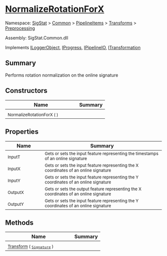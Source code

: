 # [NormalizeRotationForX](./NormalizeRotationForX.md)

Namespace: [SigStat]() > [Common](./../../../README.md) > [PipelineItems]() > [Transforms]() > [Preprocessing](./README.md)

Assembly: SigStat.Common.dll

Implements [ILoggerObject](./../../../ILoggerObject.md), [IProgress](./../../../Helpers/IProgress.md), [IPipelineIO](./../../../Pipeline/IPipelineIO.md), [ITransformation](./../../../ITransformation.md)

## Summary
Performs rotation normalization on the online signature

## Constructors

| Name | Summary | 
| --- | --- | 
| <sub>NormalizeRotationForX (  )</sub><em>&nbsp;&nbsp;&nbsp;&nbsp;&nbsp;&nbsp;&nbsp;&nbsp;&nbsp;&nbsp;&nbsp;&nbsp;</em>| <sub></sub>| <br>


## Properties

| Name | Summary | 
| --- | --- | 
| <sub>InputT</sub><em>&nbsp;&nbsp;&nbsp;&nbsp;&nbsp;&nbsp;&nbsp;&nbsp;&nbsp;&nbsp;&nbsp;&nbsp;</em>| <sub>Gets or sets the input feature representing the timestamps of an online signature</sub>| <br>
| <sub>InputX</sub><em>&nbsp;&nbsp;&nbsp;&nbsp;&nbsp;&nbsp;&nbsp;&nbsp;&nbsp;&nbsp;&nbsp;&nbsp;</em>| <sub>Gets or sets the input feature representing the X coordinates of an online signature</sub>| <br>
| <sub>InputY</sub><em>&nbsp;&nbsp;&nbsp;&nbsp;&nbsp;&nbsp;&nbsp;&nbsp;&nbsp;&nbsp;&nbsp;&nbsp;</em>| <sub>Gets or sets the input feature representing the Y coordinates of an online signature</sub>| <br>
| <sub>OutputX</sub><em>&nbsp;&nbsp;&nbsp;&nbsp;&nbsp;&nbsp;&nbsp;&nbsp;&nbsp;&nbsp;&nbsp;&nbsp;</em>| <sub>Gets or sets the output feature representing the X coordinates of an online signature</sub>| <br>
| <sub>OutputY</sub><em>&nbsp;&nbsp;&nbsp;&nbsp;&nbsp;&nbsp;&nbsp;&nbsp;&nbsp;&nbsp;&nbsp;&nbsp;</em>| <sub>Gets or sets the input feature representing the Y coordinates of an online signature</sub>| <br>


## Methods

| Name | Summary | 
| --- | --- | 
| <sub>[Transform](./Methods/NormalizeRotationForX-100663793.md) ( [`Signature`](./../../../Signature.md) )</sub><em>&nbsp;&nbsp;&nbsp;&nbsp;&nbsp;&nbsp;&nbsp;&nbsp;&nbsp;&nbsp;&nbsp;&nbsp;</em>| <sub></sub>| <br>


